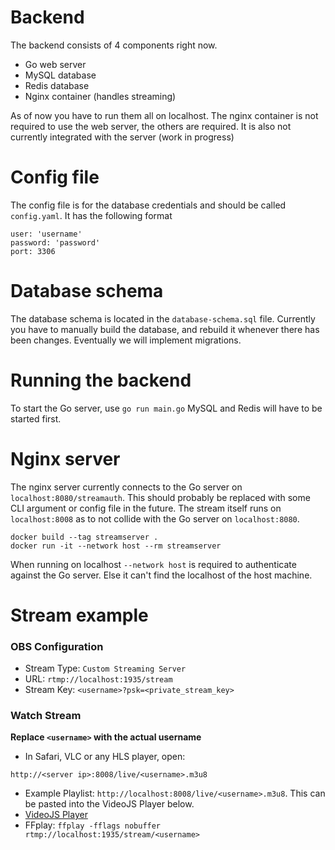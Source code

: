 # Backend

The backend consists of 4 components right now. 
- Go web server
- MySQL database
- Redis database
- Nginx container (handles streaming)

As of now you have to run them all on localhost. The nginx container is not required 
to use the web server, the others are required. It is also not currently integrated 
with the server (work in progress)

# Config file
The config file is for the database credentials and should be called `config.yaml`.
It has the following format 
```
user: 'username'
password: 'password'
port: 3306
```

# Database schema
The database schema is located in the `database-schema.sql` file. Currently you have to manually 
build the database, and rebuild it whenever there has been changes. Eventually we will implement 
migrations. 

# Running the backend
To start the Go server, use `go run main.go`
MySQL and Redis will have to be started first. 

# Nginx server
The nginx server currently connects to the Go server on `localhost:8080/streamauth`.
This should probably be replaced with some CLI argument or config file in the future.
The stream itself runs on `localhost:8008` as to not collide with the Go server on `localhost:8080`.

```
docker build --tag streamserver .
docker run -it --network host --rm streamserver
```

When running on localhost `--network host` is required to authenticate against the 
Go server. Else it can't find the localhost of the host machine.

# Stream example
### OBS Configuration
* Stream Type: `Custom Streaming Server`
* URL: `rtmp://localhost:1935/stream`
* Stream Key: `<username>?psk=<private_stream_key>`

### Watch Stream
**Replace `<username>` with the actual username**  
* In Safari, VLC or any HLS player, open:
```
http://<server ip>:8008/live/<username>.m3u8
```
* Example Playlist: `http://localhost:8008/live/<username>.m3u8`. This can be pasted into the VideoJS Player below.
* [VideoJS Player](https://video-dev.github.io/hls.js/stable/demo/?src=http%3A%2F%2Flocalhost%3A8080%2Flive%2Fhello.m3u8)
* FFplay: `ffplay -fflags nobuffer rtmp://localhost:1935/stream/<username>`
